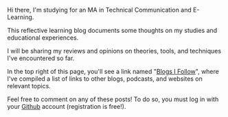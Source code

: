 Hi there, I'm studying for an MA in Technical Communication and E-Learning.

This reflective learning blog documents some thoughts on my studies and educational experiences.

I will be sharing my reviews and opinions on theories, tools, and techniques I've encountered so far.

In the top right of this page, you'll see a link named "[Blogs I Follow](follow.md)", where I've compiled a list of links to other blogs, podcasts, and websites on relevant topics.

Feel free to comment on any of these posts! To do so, you must log in with your [Github](https://github.com/) account (registration is free!).

